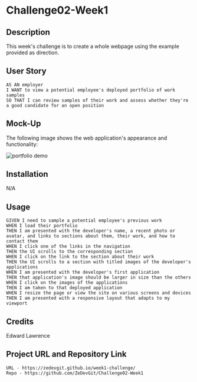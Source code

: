 # Challenge02-Week1

## Description

This week's challenge is to create a whole webpage using the example provided as direction.

## User Story

```
AS AN employer
I WANT to view a potential employee's deployed portfolio of work samples
SO THAT I can review samples of their work and assess whether they're a good candidate for an open position
```

## Mock-Up

The following image shows the web application's appearance and functionality:

![portfolio demo](./assets/images/02-advanced-css-homework-demo.gif)

## Installation

N/A

## Usage

```
GIVEN I need to sample a potential employee's previous work
WHEN I load their portfolio
THEN I am presented with the developer's name, a recent photo or avatar, and links to sections about them, their work, and how to contact them
WHEN I click one of the links in the navigation
THEN the UI scrolls to the corresponding section
WHEN I click on the link to the section about their work
THEN the UI scrolls to a section with titled images of the developer's applications
WHEN I am presented with the developer's first application
THEN that application's image should be larger in size than the others
WHEN I click on the images of the applications
THEN I am taken to that deployed application
WHEN I resize the page or view the site on various screens and devices
THEN I am presented with a responsive layout that adapts to my viewport
```

## Credits

Edward Lawrence

## Project URL and Repository Link

```
URL - https://zedevgit.github.io/week1-challenge/
Repo - https://github.com/ZeDevGit/Challenge02-Week1
```

